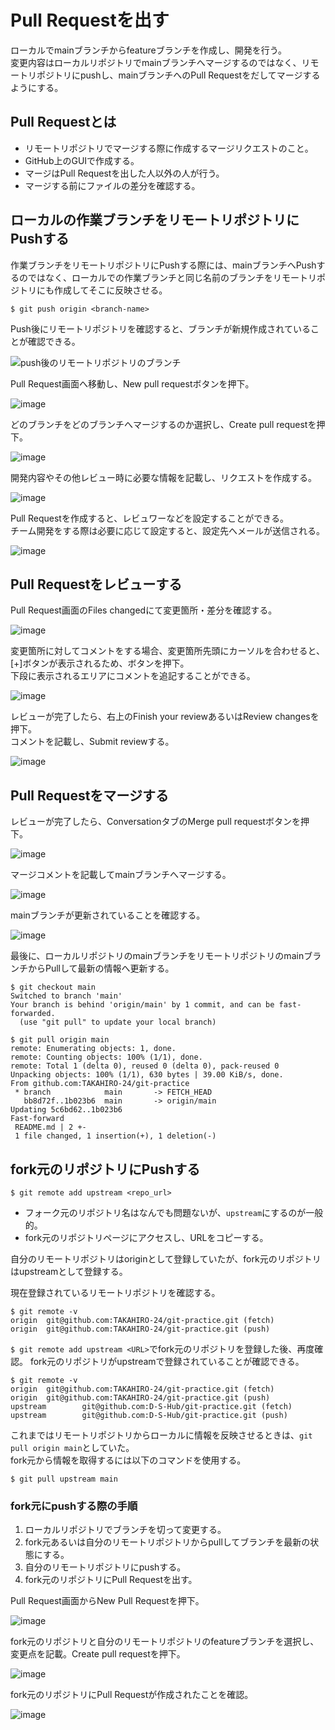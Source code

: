 # Pull Requestを出す

ローカルでmainブランチからfeatureブランチを作成し、開発を行う。  
変更内容はローカルリポジトリでmainブランチへマージするのではなく、リモートリポジトリにpushし、mainブランチへのPull Requestをだしてマージするようにする。

## Pull Requestとは

- リモートリポジトリでマージする際に作成するマージリクエストのこと。
- GitHub上のGUIで作成する。
- マージはPull Requestを出した人以外の人が行う。
- マージする前にファイルの差分を確認する。

## ローカルの作業ブランチをリモートリポジトリにPushする

作業ブランチをリモートリポジトリにPushする際には、mainブランチへPushするのではなく、ローカルでの作業ブランチと同じ名前のブランチをリモートリポジトリにも作成してそこに反映させる。

```
$ git push origin <branch-name>
```

Push後にリモートリポジトリを確認すると、ブランチが新規作成されていることが確認できる。

![push後のリモートリポジトリのブランチ](https://user-images.githubusercontent.com/85177462/121816506-06cb4b80-ccb7-11eb-814f-1e68f28479aa.png)

Pull Request画面へ移動し、New pull requestボタンを押下。

![image](https://user-images.githubusercontent.com/85177462/121817590-439a4100-ccbd-11eb-858d-e6857c08c7ed.png)

どのブランチをどのブランチへマージするのか選択し、Create pull requestを押下。

![image](https://user-images.githubusercontent.com/85177462/121817618-717f8580-ccbd-11eb-9e5b-224a2fedc7e0.png)

開発内容やその他レビュー時に必要な情報を記載し、リクエストを作成する。

![image](https://user-images.githubusercontent.com/85177462/121817721-04202480-ccbe-11eb-98d1-677dbb4329cf.png)

Pull Requestを作成すると、レビュワーなどを設定することができる。  
チーム開発をする際は必要に応じて設定すると、設定先へメールが送信される。

![image](https://user-images.githubusercontent.com/85177462/121817768-49445680-ccbe-11eb-8113-0a6a035440ce.png)

## Pull Requestをレビューする

Pull Request画面のFiles changedにて変更箇所・差分を確認する。

![image](https://user-images.githubusercontent.com/85177462/121817824-ac35ed80-ccbe-11eb-9e2e-dc2caa9a39ee.png)

変更箇所に対してコメントをする場合、変更箇所先頭にカーソルを合わせると、[+]ボタンが表示されるため、ボタンを押下。  
下段に表示されるエリアにコメントを追記することができる。

![image](https://user-images.githubusercontent.com/85177462/121817886-0cc52a80-ccbf-11eb-9251-afbd19c851bd.png)

レビューが完了したら、右上のFinish your reviewあるいはReview changesを押下。  
コメントを記載し、Submit reviewする。

![image](https://user-images.githubusercontent.com/85177462/121817999-865d1880-ccbf-11eb-99d3-9a801b6eed45.png)

## Pull Requestをマージする

レビューが完了したら、ConversationタブのMerge pull requestボタンを押下。

![image](https://user-images.githubusercontent.com/85177462/121818073-01263380-ccc0-11eb-8346-87837932b805.png)

マージコメントを記載してmainブランチへマージする。

![image](https://user-images.githubusercontent.com/85177462/121818096-18fdb780-ccc0-11eb-983e-c08750ae35d4.png)

mainブランチが更新されていることを確認する。

![image](https://user-images.githubusercontent.com/85177462/121818115-392d7680-ccc0-11eb-999b-09cc00b00cc9.png)

最後に、ローカルリポジトリのmainブランチをリモートリポジトリのmainブランチからPullして最新の情報へ更新する。

```
$ git checkout main
Switched to branch 'main'
Your branch is behind 'origin/main' by 1 commit, and can be fast-forwarded.
  (use "git pull" to update your local branch)

$ git pull origin main
remote: Enumerating objects: 1, done.
remote: Counting objects: 100% (1/1), done.
remote: Total 1 (delta 0), reused 0 (delta 0), pack-reused 0
Unpacking objects: 100% (1/1), 630 bytes | 39.00 KiB/s, done.
From github.com:TAKAHIRO-24/git-practice
 * branch            main       -> FETCH_HEAD
   bb8d72f..1b023b6  main       -> origin/main
Updating 5c6bd62..1b023b6
Fast-forward
 README.md | 2 +-
 1 file changed, 1 insertion(+), 1 deletion(-)
```

## fork元のリポジトリにPushする

```
$ git remote add upstream <repo_url>
```
- フォーク元のリポジトリ名はなんでも問題ないが、`upstream`にするのが一般的。
- fork元のリポジトリページにアクセスし、URLをコピーする。

自分のリモートリポジトリはoriginとして登録していたが、fork元のリポジトリはupstreamとして登録する。

現在登録されているリモートリポジトリを確認する。

```
$ git remote -v
origin  git@github.com:TAKAHIRO-24/git-practice.git (fetch)
origin  git@github.com:TAKAHIRO-24/git-practice.git (push)
```

`$ git remote add upstream <URL>`でfork元のリポジトリを登録した後、再度確認。
fork元のリポジトリがupstreamで登録されていることが確認できる。

```
$ git remote -v
origin  git@github.com:TAKAHIRO-24/git-practice.git (fetch)
origin  git@github.com:TAKAHIRO-24/git-practice.git (push)
upstream        git@github.com:D-S-Hub/git-practice.git (fetch)
upstream        git@github.com:D-S-Hub/git-practice.git (push)
```

これまではリモートリポジトリからローカルに情報を反映させるときは、`git pull origin main`としていた。  
fork元から情報を取得するには以下のコマンドを使用する。

```
$ git pull upstream main
```

### fork元にpushする際の手順

1. ローカルリポジトリでブランチを切って変更する。
2. fork元あるいは自分のリモートリポジトリからpullしてブランチを最新の状態にする。
3. 自分のリモートリポジトリにpushする。
4. fork元のリポジトリにPull Requestを出す。

Pull Request画面からNew Pull Requestを押下。

![image](https://user-images.githubusercontent.com/85177462/122077384-a82cdb80-ce36-11eb-96ca-56ee42cba077.png)

fork元のリポジトリと自分のリモートリポジトリのfeatureブランチを選択し、変更点を記載。Create pull requestを押下。

![image](https://user-images.githubusercontent.com/85177462/122077850-11145380-ce37-11eb-8957-0e5fe4759829.png)

fork元のリポジトリにPull Requestが作成されたことを確認。

![image](https://user-images.githubusercontent.com/85177462/122078054-402ac500-ce37-11eb-95f4-19bcd97524c7.png)
